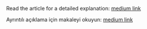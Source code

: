 Read the article for a detailed explanation: [medium link]()

Ayrıntılı açıklama için makaleyi okuyun: [medium link](https://medium.com/@melihsahin/firebase-ile-kimlik-do%C4%9Frulama-6ffc27efa4a8)

